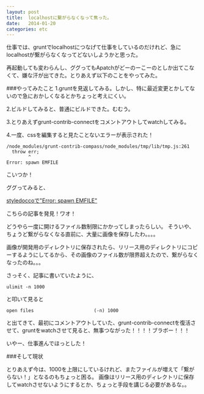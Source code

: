 ```yaml
---
layout: post
title:  localhostに繋がらなくなって焦った。
date:   2014-01-20
categories: etc
---
```


仕事では、gruntでlocalhostにつなげて仕事をしているのだけれど、急にlocalhostが繋がらなくなってどないしようかと思った。

再起動しても変わらんし、ググってもApatchがどーのーこーのとしか出てこなくて、嫌な汗が出てきた。とりあえず以下のことをやってみた。


###やってみたこと
1.gruntを見返してみる。しかし、特に最近変更とかしてないので急におかしくなるとかちょっと考えにくい。

2.ビルドしてみると、普通にビルドできた。むむう。

3.とりあえずgrunt-contrib-connectをコメントアウトしてwatchしてみる。

4.一度、cssを編集すると見たことないエラーが表示された！

```
/node_modules/grunt-contrib-compass/node_modules/tmp/lib/tmp.js:261
  throw err;
        ^
Error: spawn EMFILE
```
こいつか！


ググってみると、

[styledoccoで"Error: spawn EMFILE"](http://blog.obentoba.co/entry/2013/12/25/styledocco-error)

こちらの記事を発見！ワオ！

どうやら一度に開けるファイル数制限にかかってしまったらしい。
そういや、ちょうど繋がらなくなる直前に、大量に画像を保存したわ。。。。

画像が開発用のディレクトリに保存されたら、リリース用のディレクトリにコピーするようにしてるから、その画像のファイル数が限界超えたので、繋がらなくなったのね。。。


さっそく、記事に書いていたように、

```
ulimit -n 1000
```

と叩いて見ると

```
open files                      (-n) 1000
```

と出てきて、最初にコメントアウトしていた、grunt-contrib-connectを復活させて、gruntをwatchさせて見ると、無事つながった！！！！ブラボー！！！


いやー、仕事進んでほっとした！


###そして現状

とりあえず今は、1000を上限にしているけれど、またファイルが増えて「繋がらない！」となるのもちょっと困る。
画像はリリース用のディレクトリに保存してwatchさせないようにするとか、ちょっと手段を講じる必要があるな。。





